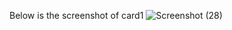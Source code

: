 Below is the screenshot of card1
![Screenshot (28)](https://github.com/user-attachments/assets/0b178001-5797-4c8d-9a79-1758a982b829)
